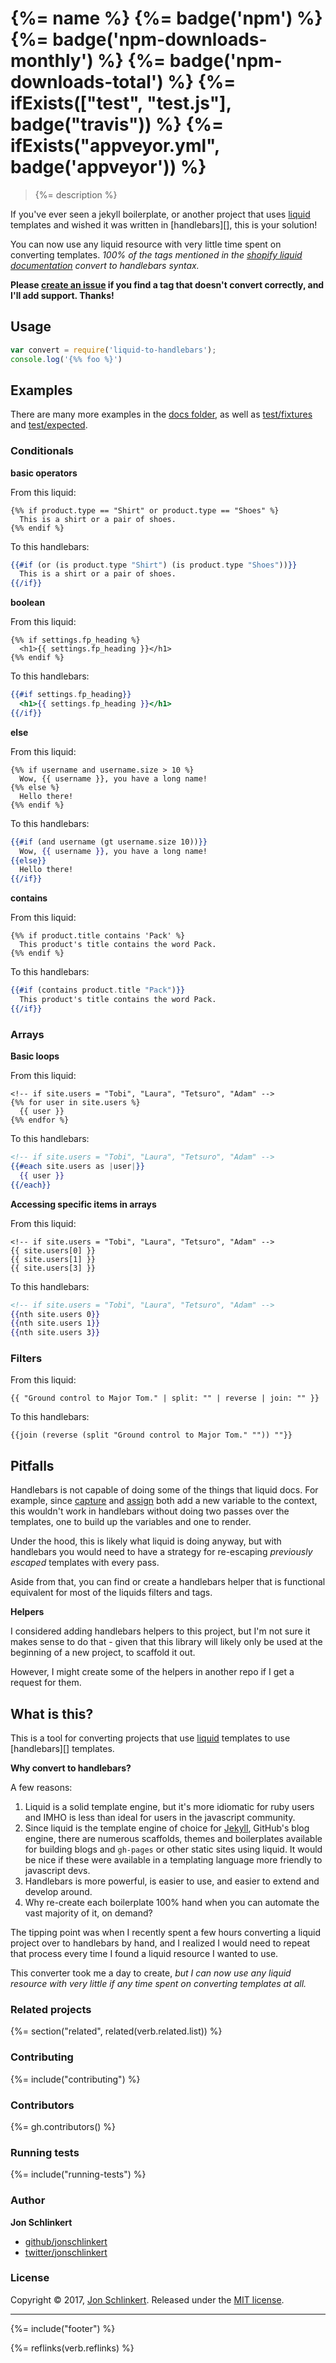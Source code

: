 # {%= name %} {%= badge('npm') %} {%= badge('npm-downloads-monthly') %}  {%= badge('npm-downloads-total') %} {%= ifExists(["test", "test.js"], badge("travis")) %} {%= ifExists("appveyor.yml", badge('appveyor')) %}

> {%= description %}

If you've ever seen a jekyll boilerplate, or another project that uses [liquid](https://github.com/Shopify/liquid) templates and wished it was written in [handlebars][], this is your solution!

You can now use any liquid resource with very little time spent on converting templates. _100% of the tags mentioned in the [shopify liquid documentation](http://shopify.github.io/liquid/) convert to handlebars syntax._

**Please [create an issue](../../issues/new) if you find a tag that doesn't convert correctly, and I'll add support. Thanks!**

## Usage

```js
var convert = require('liquid-to-handlebars');
console.log('{%% foo %}')
```

## Examples

There are many more examples in the [docs folder](./examples.md), as well as [test/fixtures](./test/fixtures) and [test/expected](test/expected).

### Conditionals

**basic operators**

From this liquid:

```liquid
{%% if product.type == "Shirt" or product.type == "Shoes" %}
  This is a shirt or a pair of shoes.
{%% endif %}
```

To this handlebars:

```handlebars
{{#if (or (is product.type "Shirt") (is product.type "Shoes"))}}
  This is a shirt or a pair of shoes.
{{/if}}
```

**boolean**

From this liquid:

```liquid
{%% if settings.fp_heading %}
  <h1>{{ settings.fp_heading }}</h1>
{%% endif %}
```

To this handlebars:


```handlebars
{{#if settings.fp_heading}}
  <h1>{{ settings.fp_heading }}</h1>
{{/if}}
```

**else**

From this liquid:

```liquid
{%% if username and username.size > 10 %}
  Wow, {{ username }}, you have a long name!
{%% else %}
  Hello there!
{%% endif %}
```

To this handlebars:


```handlebars
{{#if (and username (gt username.size 10))}}
  Wow, {{ username }}, you have a long name!
{{else}}
  Hello there!
{{/if}}
```


**contains**

From this liquid:

```liquid
{%% if product.title contains 'Pack' %}
  This product's title contains the word Pack.
{%% endif %}
```

To this handlebars:

```handlebars
{{#if (contains product.title "Pack")}}
  This product's title contains the word Pack.
{{/if}}
```

### Arrays

**Basic loops**

From this liquid:

```liquid
<!-- if site.users = "Tobi", "Laura", "Tetsuro", "Adam" -->
{%% for user in site.users %}
  {{ user }}
{%% endfor %}
```

To this handlebars:

```handlebars
<!-- if site.users = "Tobi", "Laura", "Tetsuro", "Adam" -->
{{#each site.users as |user|}}
  {{ user }}
{{/each}}
```

**Accessing specific items in arrays**

From this liquid:

```liquid
<!-- if site.users = "Tobi", "Laura", "Tetsuro", "Adam" -->
{{ site.users[0] }}
{{ site.users[1] }}
{{ site.users[3] }}
```

To this handlebars:

```handlebars
<!-- if site.users = "Tobi", "Laura", "Tetsuro", "Adam" -->
{{nth site.users 0}}
{{nth site.users 1}}
{{nth site.users 3}}
```

### Filters

From this liquid:

```liquid
{{ "Ground control to Major Tom." | split: "" | reverse | join: "" }}
```

To this handlebars:

```liquid
{{join (reverse (split "Ground control to Major Tom." "")) ""}}
```

## Pitfalls

Handlebars is not capable of doing some of the things that liquid docs. For example, since [capture](http://shopify.github.io/liquid/tags/variable/#capture) and [assign](http://shopify.github.io/liquid/tags/variable/#assign) both add a new variable to the context, this wouldn't work in handlebars without doing two passes over the templates, one to build up the variables and one to render. 

Under the hood, this is likely what liquid is doing anyway, but with handlebars you would need to have a strategy for re-escaping _previously escaped_ templates with every pass. 

Aside from that, you can find or create a handlebars helper that is functional equivalent for most of the liquids filters and tags.

**Helpers**

I considered adding handlebars helpers to this project, but I'm not sure it makes sense to do that - given that this library will likely only be used at the beginning of a new project, to scaffold it out. 

However, I might create some of the helpers in another repo if I get a request for them.

## What is this?

This is a tool for converting projects that use [liquid](https://github.com/Shopify/liquid) templates to use [handlebars][] templates.

**Why convert to handlebars?**

A few reasons:

1. Liquid is a solid template engine, but it's more idiomatic for ruby users and IMHO is less than ideal for users in the javascript community.
1. Since liquid is the template engine of choice for [Jekyll](jekyllrb.com), GitHub's blog engine, there are numerous scaffolds, themes and boilerplates available for building blogs and `gh-pages` or other static sites using liquid. It would be nice if these were available in a templating language more friendly to javascript devs. 
1. Handlebars is more powerful, is easier to use, and easier to extend and develop around.
1. Why re-create each boilerplate 100% hand when you can automate the vast majority of it, on demand?

The tipping point was when I recently spent a few hours converting a liquid project over to handlebars by hand, and I realized I would need to repeat that process every time I found a liquid resource I wanted to use. 

This converter took me a day to create, _but I can now use any liquid resource with very little if any time spent on converting templates at all._

### Related projects
{%= section("related", related(verb.related.list)) %}

### Contributing
{%= include("contributing") %}

### Contributors
{%= gh.contributors() %}

### Running tests
{%= include("running-tests") %}

### Author

**Jon Schlinkert**

* [github/jonschlinkert](https://github.com/jonschlinkert)
* [twitter/jonschlinkert](https://twitter.com/jonschlinkert)

### License
Copyright © 2017, [Jon Schlinkert](https://github.com/jonschlinkert).
Released under the [MIT license](LICENSE).

***

{%= include("footer") %}

{%= reflinks(verb.reflinks) %}
